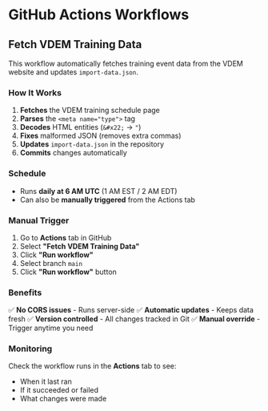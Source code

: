 # GitHub Actions Workflows

## Fetch VDEM Training Data

This workflow automatically fetches training event data from the VDEM website and updates `import-data.json`.

### How It Works

1. **Fetches** the VDEM training schedule page
2. **Parses** the `<meta name="type">` tag
3. **Decodes** HTML entities (`&#x22;` → `"`)
4. **Fixes** malformed JSON (removes extra commas)
5. **Updates** `import-data.json` in the repository
6. **Commits** changes automatically

### Schedule

- Runs **daily at 6 AM UTC** (1 AM EST / 2 AM EDT)
- Can also be **manually triggered** from the Actions tab

### Manual Trigger

1. Go to **Actions** tab in GitHub
2. Select **"Fetch VDEM Training Data"**
3. Click **"Run workflow"**
4. Select branch `main`
5. Click **"Run workflow"** button

### Benefits

✅ **No CORS issues** - Runs server-side
✅ **Automatic updates** - Keeps data fresh
✅ **Version controlled** - All changes tracked in Git
✅ **Manual override** - Trigger anytime you need

### Monitoring

Check the workflow runs in the **Actions** tab to see:
- When it last ran
- If it succeeded or failed
- What changes were made
